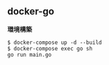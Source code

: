 ## docker-go


**環境構築**
```
$ docker-compose up -d --build
$ docker-compose exec go sh
go run main.go
``` 
